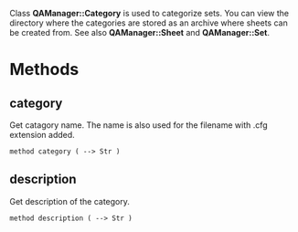 Class **QAManager::Category** is used to categorize sets. You can view the directory where the categories are stored as an archive where sheets can be created from. See also **QAManager::Sheet** and **QAManager::Set**.

Methods
=======

category
--------

Get catagory name. The name is also used for the filename with .cfg extension added.

    method category ( --> Str )

description
-----------

Get description of the category.

    method description ( --> Str )

